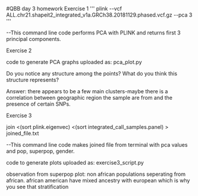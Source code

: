 #QBB day 3 homework
Exercise 1
'''
plink --vcf ALL.chr21.shapeit2_integrated_v1a.GRCh38.20181129.phased.vcf.gz --pca 3 
'''

--This command line  code performs PCA with PLINK and returns first 3 principal components.

Exercise 2

code to generate PCA graphs uploaded as: pca_plot.py

Do you notice any structure among the points? What do you think this structure represents?

Answer: there appears to be a few main clusters-maybe there is a correlation between geographic region the sample are from and the presence of certain SNPs.



Exercise 3 

join <(sort plink.eigenvec) <(sort integrated_call_samples.panel) > joined_file.txt 

--This command line code makes joined file from terminal with pca values and pop, superpop, gender. 

code to generate plots uploaded as: exercise3_script.py

observation from superpop plot: non african populations seperating from african. african american have mixed ancestry with european which is why you see that stratification 
